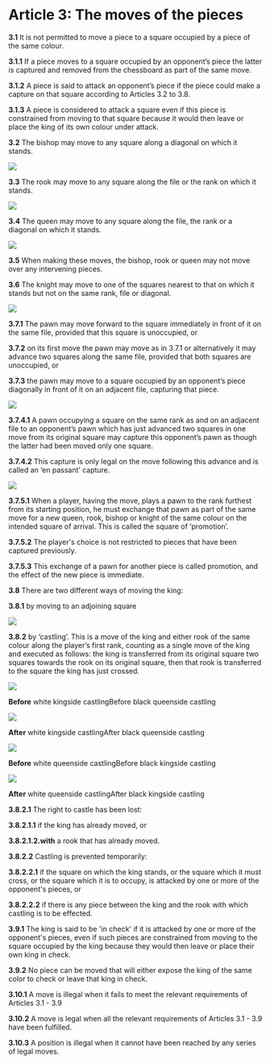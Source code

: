 # Article 3: The moves of the pieces

**3.1** It is not permitted to move a piece to a square occupied by a piece of the same colour.

**3.1.1** If a piece moves to a square occupied by an opponent’s piece the latter is captured and removed from the chessboard as part of the same move.

**3.1.2** A piece is said to attack an opponent’s piece if the piece could make a capture on that square according to Articles 3.2 to 3.8.

**3.1.3** A piece is considered to attack a square even if this piece is constrained from moving to that square because it would then leave or place the king of its own colour under attack.

**3.2** The bishop may move to any square along a diagonal on which it stands.

![](../../images/elmoves.png)

**3.3** The rook may move to any square along the file or the rank on which it stands.

![](../../images/boatmoves.jpg)

**3.4** The queen may move to any square along the file, the rank or a diagonal on which it stands.

![](../../images/queenmoves.jpg)

**3.5** When making these moves, the bishop, rook or queen may not move over any intervening pieces.

**3.6** The knight may move to one of the squares nearest to that on which it stands but not on the same rank, file or diagonal.

![](../../images/horsemoves.jpg)

**3.7.1** The pawn may move forward to the square immediately in front of it on the same file, provided that this square is unoccupied, or

**3.7.2** on its first move the pawn may move as in 3.7.1 or alternatively it may advance two squares along the same file, provided that both squares are unoccupied, or

**3.7.3** the pawn may move to a square occupied by an opponent’s piece diagonally in front of it on an adjacent file, capturing that piece.

![](../../images/soldiermoves.jpg)

**3.7.4.1** A pawn occupying a square on the same rank as and on an adjacent file to an opponent’s pawn which has just advanced two squares in one move from its original square may capture this opponent’s pawn as though the latter had been moved only one square.

**3.7.4.2** This capture is only legal on the move following this advance and is called an ‘en passant’ capture.

![](../../images/soldierposition.jpg)

**3.7.5.1** When a player, having the move, plays a pawn to the rank furthest from its starting position, he must exchange that pawn as part of the same move for a new queen, rook, bishop or knight of the same colour on the intended square of arrival. This is called the square of ‘promotion’.

**3.7.5.2** The player's choice is not restricted to pieces that have been captured previously.

**3.7.5.3** This exchange of a pawn for another piece is called promotion, and the effect of the new piece is immediate.

**3.8** There are two different ways of moving the king:

**3.8.1** by moving to an adjoining square

![](../../images/kingmoves.jpg)

**3.8.2** by ‘castling’. This is a move of the king and either rook of the same colour along the player’s first rank, counting as a single move of the king and executed as follows: the king is transferred from its original square two squares towards the rook on its original square, then that rook is transferred to the square the king has just crossed.

![](../../images/beforerok.jpg)

**Before** white kingside castlingBefore black queenside castling

![](../../images/afterrok.jpg)

**After** white kingside castlingAfter black queenside castling

![](../../images/arok.jpg)

**Before** white queenside castlingBefore black kingside castling

![](../../images/brok.jpg)

**After** white queenside castlingAfter black kingside castling

**3.8.2.1** The right to castle has been lost:

**3.8.2.1.1** if the king has already moved, or

**3.8.2.1.2.with** a rook that has already moved.

**3.8.2.2** Castling is prevented temporarily:

**3.8.2.2.1** if the square on which the king stands, or the square which it must cross, or the square which it is to occupy, is attacked by one or more of the opponent's pieces, or

**3.8.2.2.2** if there is any piece between the king and the rook with which castling is to be effected.

**3.9.1** The king is said to be 'in check' if it is attacked by one or more of the opponent's pieces, even if such pieces are constrained from moving to the square occupied by the king because they would then leave or place their own king in check.

**3.9.2** No piece can be moved that will either expose the king of the same color to check or leave that king in check.

**3.10.1** A move is illegal when it fails to meet the relevant requirements of Articles 3.1 - 3.9

**3.10.2** A move is legal when all the relevant requirements of Articles 3.1 - 3.9 have been fulfilled.

**3.10.3** A position is illegal when it cannot have been reached by any series of legal moves.
